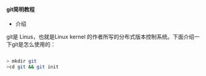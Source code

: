 #### git简明教程

- 介绍

git是 Linus，也就是Linux kernel 的作者所写的分布式版本控制系统。下面介绍一下git是怎么使用的：

```bash

> mkdir git 
>cd git && git init

```
 